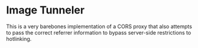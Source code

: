 # Image Tunneler

This is a very barebones implementation of a CORS proxy that also attempts to pass the correct referrer information to bypass server-side restrictions to hotlinking.

